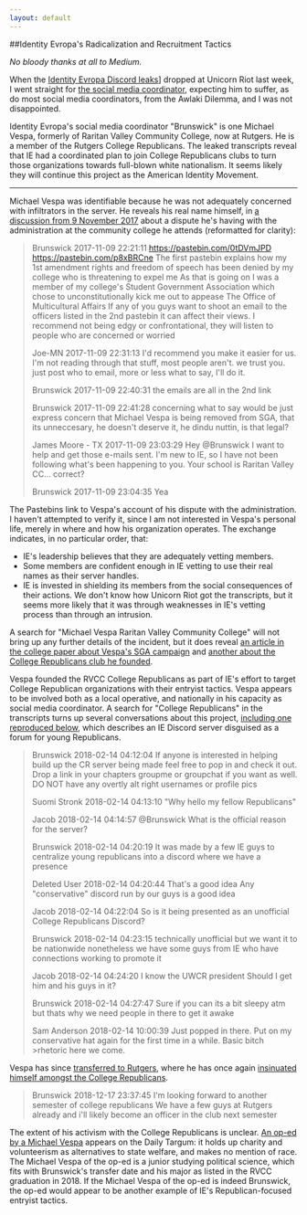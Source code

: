```yaml
---
layout: default
---
```

##Identity Evropa's Radicalization and Recruitment Tactics

_No bloody thanks at all to Medium._

When the [Identity Evropa Discord leaks](https://discordleaks.unicornriot.ninja/discord/server/34)] dropped at Unicorn Riot last week, I went straight for [the social media coordinator](https://discordleaks.unicornriot.ninja/discord/view/1364518?q=#msg), expecting him to suffer, as do most social media coordinators, from the Awlaki Dilemma, and I was not disappointed.

Identity Evropa's social media coordinator "Brunswick" is one Michael Vespa, formerly of Raritan Valley Community College, now at Rutgers.  He is a member of the Rutgers College Republicans.  The leaked transcripts reveal that IE had a coordinated plan to join College Republicans clubs to turn those organizations towards full-blown white nationalism.  It seems likely they will continue this project as the American Identity Movement.

***

Michael Vespa was identifiable because he was not adequately concerned with infiltrators in the server.  He reveals his real name himself, in [a discussion from 9 November 2017](https://discordleaks.unicornriot.ninja/discord/view/1396913?q=#msg) about a dispute he's having with the administration at the community college he attends (reformatted for clarity):

>Brunswick
>2017-11-09 22:21:11
>https://pastebin.com/0tDVmJPD
>https://pastebin.com/p8xBRCne
>The first pastebin explains how my 1st amendment rights and freedom of speech has been denied by my college who is threatening to expel me
>As that is going on I was a member of my college's Student Government Association which chose to unconstitutionally kick me out to appease The Office of Multicultural Affairs
>If any of you guys want to shoot an email to the officers listed in the 2nd pastebin it can affect their views. I recommend not being edgy or confrontational, they will listen to people who are concerned or worried
>
>Joe-MN
>2017-11-09 22:31:13
>I'd recommend you make it easier for us.
>I'm not reading through that stuff, most people aren't. we trust you.
>just post who to email, more or less what to say, I'll do it.
>
>Brunswick
>2017-11-09 22:40:31
>the emails are all in the 2nd link
>
>Brunswick
>2017-11-09 22:41:28
>concerning what to say would be just express concern that Michael Vespa is being removed from SGA, that its unneccesary, he doesn't deserve it, he dindu nuttin, is that legal?
>
>James Moore - TX
>2017-11-09 23:03:29
>Hey @Brunswick I want to help and get those e-mails sent. I'm new to IE, so I have not been following what's been happening to you. Your school is Raritan Valley CC... correct?
>
>Brunswick
>2017-11-09 23:04:35
>Yea

The Pastebins link to Vespa's account of his dispute with the administration.  I haven't attempted to verify it, since I am not interested in Vespa's personal life, merely in where and how his organization operates.  The exchange indicates, in no particular order, that:
  * IE's leadership believes that they are adequately vetting members.
  * Some members are confident enough in IE vetting to use their real names as their server handles.
  * IE is invested in shielding its members from the social consequences of their actions.
We don't know how Unicorn Riot got the transcripts, but it seems more likely that it was through weaknesses in IE's vetting process than through an intrusion.

A search for "Michael Vespa Raritan Valley Community College" will not bring up any further details of the incident, but it does reveal [an article in the college paper about Vespa's SGA campaign](http://www.rvcctherecord.com/2017/03/21/sga-election-results/) and [another about the College Republicans club he founded](http://www.rvcctherecord.com/2018/02/19/the-young-republicans-club-rvccs-first-political-club/).

Vespa founded the RVCC College Republicans as part of IE's effort to target College Republican organizations with their entryist tactics.  Vespa appears to be involved both as a local operative, and nationally in his capacity as social media coordinator.  A search for "College Republicans" in the transcripts turns up several conversations about this project, [including one reproduced below](https://discordleaks.unicornriot.ninja/discord/view/1393950?q=#msg), which describes an IE Discord server disguised as a forum for young Republicans.

>Brunswick
>2018-02-14 04:12:04
>If anyone is interested in helping build up the CR server being made feel free to pop in and check it out. Drop a link in your chapters groupme or groupchat if you want as well.
DO NOT have any overtly alt right usernames or profile pics
>
>Suomi Stronk
>2018-02-14 04:13:10
>"Why hello my fellow Republicans"
>
>Jacob
>2018-02-14 04:14:57
>@Brunswick What is the official reason for the server?
>
>Brunswick
>2018-02-14 04:20:19
>It was made by a few IE guys to centralize young republicans into a discord where we have a presence
>
>Deleted User
>2018-02-14 04:20:44
>That's a good idea
>Any "conservative" discord run by our guys is a good idea
>
>Jacob
>2018-02-14 04:22:04
>So is it being presented as an unofficial College Republicans Discord?
>
>Brunswick
>2018-02-14 04:23:15
>technically unofficial but we want it to be nationwide nonetheless
>we have some guys from IE who have connections working to promote it
>
>Jacob
>2018-02-14 04:24:20
>I know the UWCR president
>Should I get him and his guys in it?
>
>Brunswick
>2018-02-14 04:27:47
>Sure if you can
>its a bit sleepy atm but thats why we need people in there to get it awake
>
>Sam Anderson
>2018-02-14 10:00:39
>Just popped in there. Put on my conservative hat again for the first time in a while. Basic bitch >rhetoric here we come.

Vespa has since [transferred to Rutgers](https://discordleaks.unicornriot.ninja/discord/view/1626784?q=rutgers#msg), where he has once again [insinuated himself amongst the College Republicans](https://discordleaks.unicornriot.ninja/discord/view/1549175?q=college+republicans#msg).

>Brunswick
>2018-12-17 23:37:45
>I'm looking forward to another semester of college republicans
>We have a few guys at Rutgers already and i'll likely become an officer in the club next semester

The extent of his activism with the College Republicans is unclear.  [An op-ed by a Michael Vespa](http://www.dailytargum.com/article/2019/03/solution-to-poverty-is-in-individual-acts) appears on the Daily Targum: it holds up charity and volunteerism as alternatives to state welfare, and makes no mention of race.  The Michael Vespa of the op-ed is a junior studying political science, which fits with Brunswick's transfer date and his major as listed in the RVCC graduation in 2018.  If the Michael Vespa of the op-ed is indeed Brunswick, the op-ed would appear to be another example of IE's Republican-focused entryist tactics.
